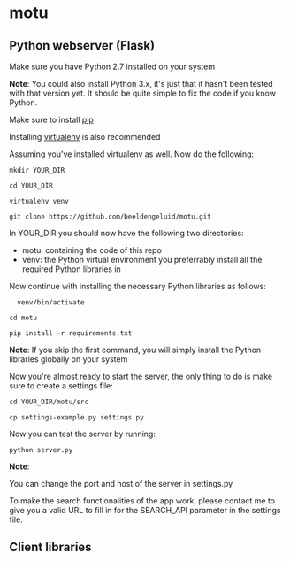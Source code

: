 # motu

## Python webserver (Flask)

Make sure you have Python 2.7 installed on your system

**Note**: You could also install Python 3.x, it's just that it hasn't been tested with that version yet. It should be quite simple to fix the code if you know Python.

Make sure to install [pip](https://pypi.python.org/pypi/pip/)

Installing [virtualenv](https://virtualenv.pypa.io/en/stable/) is also recommended

Assuming you've installed virtualenv as well. Now do the following:

```
mkdir YOUR_DIR

cd YOUR_DIR

virtualenv venv

git clone https://github.com/beeldengeluid/motu.git
```

In YOUR_DIR you should now have the following two directories:

- motu: containing the code of this repo
- venv: the Python virtual environment you preferrably install all the required Python libraries in

Now continue with installing the necessary Python libraries as follows:

```
. venv/bin/activate

cd motu

pip install -r requirements.txt
```

**Note**: If you skip the first command, you will simply install the Python libraries globally on your system


Now you're almost ready to start the server, the only thing to do is make sure to create a settings file:

```
cd YOUR_DIR/motu/src

cp settings-example.py settings.py
```

Now you can test the server by running:

```
python server.py
```

**Note**:

You can change the port and host of the server in settings.py

To make the search functionalities of the app work, please contact me to give you a valid URL to fill in for the SEARCH_API parameter in the settings file.


## Client libraries



